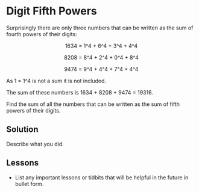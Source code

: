 # Digit Fifth Powers

Surprisingly there are only three numbers that can be written as the sum of 
fourth powers of their digits:

<p style="text-align: center;">1634 = 1^4 + 6^4 + 3^4 + 4^4</p>
<p style="text-align: center;">8208 = 8^4 + 2^4 + 0^4 + 8^4</p>
<p style="text-align: center;">9474 = 9^4 + 4^4 + 7^4 + 4^4</p>

As 1 = 1^4 is not a sum it is not included.

The sum of these numbers is 1634 + 8208 + 9474 = 19316.

Find the sum of all the numbers that can be written as the sum of fifth 
powers of their digits.


## Solution 


Describe what you did.


## Lessons


* List any important lessons or tidbits that will be helpful in
the future in bullet form.
